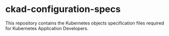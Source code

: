 # ckad-configuration-specs
This repository contains the Kubernetes objects specification files required for Kubernetes Application Developers.
